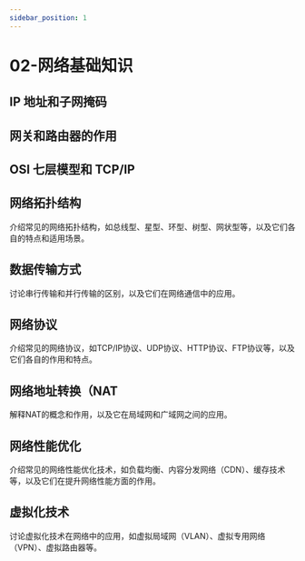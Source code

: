 ```yaml
---
sidebar_position: 1
---
```


# 02-网络基础知识


## IP 地址和子网掩码
## 网关和路由器的作用
## OSI 七层模型和 TCP/IP 
## 网络拓扑结构

介绍常见的网络拓扑结构，如总线型、星型、环型、树型、网状型等，以及它们各自的特点和适用场景。
## 数据传输方式

讨论串行传输和并行传输的区别，以及它们在网络通信中的应用。
## 网络协议

介绍常见的网络协议，如TCP/IP协议、UDP协议、HTTP协议、FTP协议等，以及它们各自的作用和特点。
## 网络地址转换（NAT

解释NAT的概念和作用，以及它在局域网和广域网之间的应用。
## 网络性能优化

介绍常见的网络性能优化技术，如负载均衡、内容分发网络（CDN）、缓存技术等，以及它们在提升网络性能方面的作用。
## 虚拟化技术

讨论虚拟化技术在网络中的应用，如虚拟局域网（VLAN）、虚拟专用网络（VPN）、虚拟路由器等。
